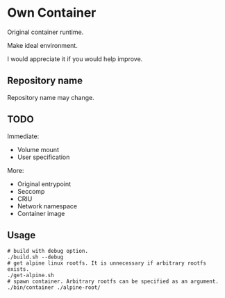 # Own Container
Original container runtime.

Make ideal environment.

I would appreciate it if you would help improve.

## Repository name
Repository name may change.

## TODO
Immediate:
- Volume mount
- User specification

More:
- Original entrypoint
- Seccomp
- CRIU
- Network namespace
- Container image

## Usage
```
# build with debug option.
./build.sh --debug
# get alpine linux rootfs. It is unnecessary if arbitrary rootfs exists.
./get-alpine.sh
# spawn container. Arbitrary rootfs can be specified as an argument.
./bin/container ./alpine-root/
```

